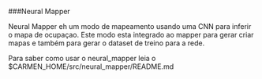 ###Neural Mapper

Neural Mapper eh um modo de mapeamento usando uma CNN para inferir o mapa de ocupaçao. Este modo esta integrado ao mapper para gerar criar mapas e também para gerar o dataset de treino para a rede.

Para saber como usar o neural_mapper leia o $CARMEN_HOME/src/neural_mapper/README.md


